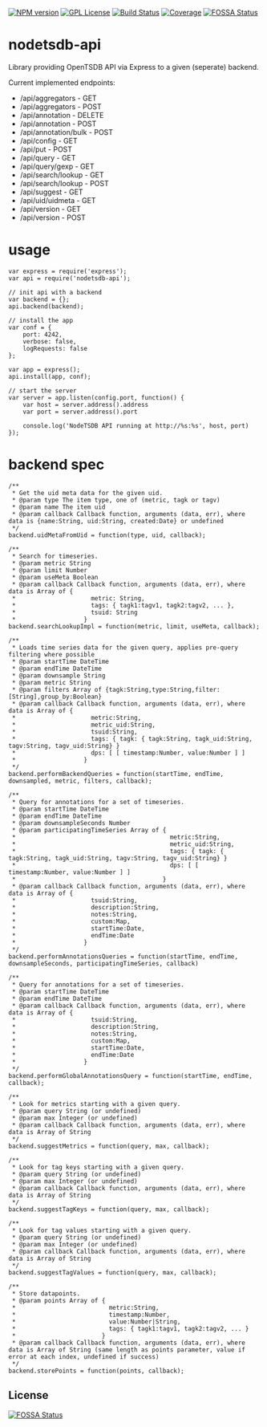 [![NPM version][npm-version-image]][npm-url]
[![GPL License][license-image]][license-url]
[![Build Status][travis-image]][travis-url]
[![Coverage][coverage-image]][coverage-url]
[![FOSSA Status](https://app.fossa.io/api/projects/git%2Bgithub.com%2Feswdd%2Fnodetsdb-api.svg?type=shield)](https://app.fossa.io/projects/git%2Bgithub.com%2Feswdd%2Fnodetsdb-api?ref=badge_shield)


# nodetsdb-api
Library providing OpenTSDB API via Express to a given (seperate) backend.

Current implemented endpoints:

 * /api/aggregators - GET
 * /api/aggregators - POST
 * /api/annotation - DELETE
 * /api/annotation - POST
 * /api/annotation/bulk - POST
 * /api/config - GET
 * /api/put - POST
 * /api/query - GET
 * /api/query/gexp - GET
 * /api/search/lookup - GET
 * /api/search/lookup - POST
 * /api/suggest - GET
 * /api/uid/uidmeta - GET
 * /api/version - GET
 * /api/version - POST

# usage

```
var express = require('express');
var api = require('nodetsdb-api');

// init api with a backend
var backend = {};
api.backend(backend);

// install the app
var conf = {
    port: 4242,
    verbose: false,
    logRequests: false
};

var app = express();
api.install(app, conf);

// start the server
var server = app.listen(config.port, function() {
    var host = server.address().address
    var port = server.address().port

    console.log('NodeTSDB API running at http://%s:%s', host, port)
});
```

# backend spec

```
/**
 * Get the uid meta data for the given uid.
 * @param type The item type, one of (metric, tagk or tagv)
 * @param name The item uid
 * @param callback Callback function, arguments (data, err), where data is {name:String, uid:String, created:Date} or undefined
 */
backend.uidMetaFromUid = function(type, uid, callback);
```
```
/**
 * Search for timeseries.
 * @param metric String
 * @param limit Number
 * @param useMeta Boolean
 * @param callback Callback function, arguments (data, err), where data is Array of {
 *                     metric: String,
 *                     tags: { tagk1:tagv1, tagk2:tagv2, ... },
 *                     tsuid: String
 *                   }
backend.searchLookupImpl = function(metric, limit, useMeta, callback);
```
```
/**
 * Loads time series data for the given query, applies pre-query filtering where possible
 * @param startTime DateTime
 * @param endTime DateTime
 * @param downsample String
 * @param metric String
 * @param filters Array of {tagk:String,type:String,filter:[String],group_by:Boolean}
 * @param callback Callback function, arguments (data, err), where data is Array of {
 *                     metric:String,
 *                     metric_uid:String,
 *                     tsuid:String,
 *                     tags: { tagk: { tagk:String, tagk_uid:String, tagv:String, tagv_uid:String} }
 *                     dps: [ [ timestamp:Number, value:Number ] ]
 *                   }
 */
backend.performBackendQueries = function(startTime, endTime, downsampled, metric, filters, callback);
```
```
/**
 * Query for annotations for a set of timeseries.
 * @param startTime DateTime
 * @param endTime DateTime
 * @param downsampleSeconds Number
 * @param participatingTimeSeries Array of {
 *                                           metric:String,
 *                                           metric_uid:String,
 *                                           tags: { tagk: { tagk:String, tagk_uid:String, tagv:String, tagv_uid:String} }
 *                                           dps: [ [ timestamp:Number, value:Number ] ]
 *                                         }
 * @param callback Callback function, arguments (data, err), where data is Array of {
 *                     tsuid:String,
 *                     description:String,
 *                     notes:String,
 *                     custom:Map,
 *                     startTime:Date,
 *                     endTime:Date
 *                   }
 */
backend.performAnnotationsQueries = function(startTime, endTime, downsampleSeconds, participatingTimeSeries, callback)
```
```
/**
 * Query for annotations for a set of timeseries.
 * @param startTime DateTime
 * @param endTime DateTime
 * @param callback Callback function, arguments (data, err), where data is Array of {
 *                     tsuid:String,
 *                     description:String,
 *                     notes:String,
 *                     custom:Map,
 *                     startTime:Date,
 *                     endTime:Date
 *                   }
 */
backend.performGlobalAnnotationsQuery = function(startTime, endTime, callback);
```
```
/**
 * Look for metrics starting with a given query.
 * @param query String (or undefined)
 * @param max Integer (or undefined)
 * @param callback Callback function, arguments (data, err), where data is Array of String
 */
backend.suggestMetrics = function(query, max, callback);
```
```
/**
 * Look for tag keys starting with a given query.
 * @param query String (or undefined)
 * @param max Integer (or undefined)
 * @param callback Callback function, arguments (data, err), where data is Array of String
 */
backend.suggestTagKeys = function(query, max, callback);
```
```
/**
 * Look for tag values starting with a given query.
 * @param query String (or undefined)
 * @param max Integer (or undefined)
 * @param callback Callback function, arguments (data, err), where data is Array of String
 */
backend.suggestTagValues = function(query, max, callback);
```
```
/**
 * Store datapoints.
 * @param points Array of {
 *                          metric:String,
 *                          timestamp:Number,
 *                          value:Number|String,
 *                          tags: { tagk1:tagv1, tagk2:tagv2, ... }
 *                        }
 * @param callback Callback function, arguments (data, err), where data is Array of String (same length as points parameter, value if error at each index, undefined if success)
 */
backend.storePoints = function(points, callback);
```


[license-image]: http://img.shields.io/badge/license-GPL-blue.svg?style=flat
[license-url]: LICENSE

[npm-url]: https://npmjs.org/package/nodetsdb-api
[npm-version-image]: http://img.shields.io/npm/v/nodetsdb-api.svg?style=flat
[npm-downloads-image]: http://img.shields.io/npm/dm/nodetsdb-api.svg?style=flat

[travis-url]: http://travis-ci.org/eswdd/nodetsdb-api
[travis-image]: http://img.shields.io/travis/eswdd/nodetsdb-api/master.svg?style=flat

[coverage-url]: https://coveralls.io/r/eswdd/nodetsdb-api
[coverage-image]: https://coveralls.io/repos/github/eswdd/nodetsdb-api/badge.svg

## License
[![FOSSA Status](https://app.fossa.io/api/projects/git%2Bgithub.com%2Feswdd%2Fnodetsdb-api.svg?type=large)](https://app.fossa.io/projects/git%2Bgithub.com%2Feswdd%2Fnodetsdb-api?ref=badge_large)
